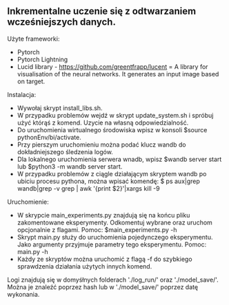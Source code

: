 
## Inkrementalne uczenie się z odtwarzaniem wcześniejszych danych.

Użyte frameworki:
* Pytorch
* Pytorch Lightning
* Lucid library - https://github.com/greentfrapp/lucent = A library for visualisation of the neural networks. It generates an input image based on target.

Instalacja:
* Wywołaj skrypt install_libs.sh.
* W przypadku problemów wejdź w skrypt update_system.sh i spróbuj użyć którąś z komend. Uzycie na własną odpowiedzialność.
* Do uruchomienia wirtualnego środowiska wpisz w konsoli $source pythonEnv/bi/activate.
* Przy pierszym uruchomieniu można podać klucz wandb do dokładniejszego śledzenia logów.
* Dla lokalnego uruchomienia serwera wnadb, wpisz $wandb server start lub $python3 -m wandb server start.
* W przypadku problemów z ciągle działającym skryptem wandb po ubiciu procesu pythona, można wpisać komendę: $ ps aux|grep wandb|grep -v grep | awk '{print $2}'|xargs kill -9


Uruchomienie:
* W skrypcie main_experiments.py znajdują się na końcu pliku zakomentowane eksperymenty. Odkomentuj wybrane oraz uruchom opcjonalnie z flagami. Pomoc: $main_experiments.py -h
* Skrypt main.py służy do uruchomienia pojedynczego eksperymentu. Jako argumenty przyjmuje parametry tego eksperymentu. Pomoc: main.py -h
* Każdy ze skryptów można uruchomić z flagą -f do szybkiego sprawdzenia działania użytych innych komend.


Logi znajdują się w domyśłnych folderach './log_run/' oraz './model_save/'. Można je znaleźć poprzez hash lub w './model_save/' poprzez datę wykonania.

